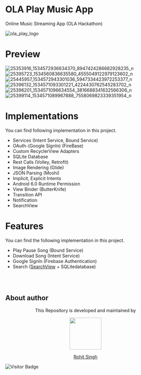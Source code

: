 # OLA Play Music App

Online Music Streaming App (OLA Hackathon)

![ola_play_logo](https://user-images.githubusercontent.com/11274840/36310098-fb047cd0-134c-11e8-8d4c-17ef8cff8a6e.png)

# Preview
![25353916_1534572936634370_8947424286682928235_n](https://user-images.githubusercontent.com/11274840/36310869-5dc9dbe2-134f-11e8-8a4f-30a31715398f.jpg)
![25395723_1534560836635580_4555049122979123602_n](https://user-images.githubusercontent.com/11274840/36310882-646f65e8-134f-11e8-9135-5d49487c3ec6.jpg)
![25445957_1534572943301036_5947334423972253377_n](https://user-images.githubusercontent.com/11274840/36310894-6c7f2926-134f-11e8-8c47-8b7456076589.jpg)
![25396132_1534571093301221_4224430762545283702_n](https://user-images.githubusercontent.com/11274840/36310930-9177cd3c-134f-11e8-903f-71653388add9.jpg)
![25396201_1534571096634554_3816688341632566306_n](https://user-images.githubusercontent.com/11274840/36310937-97af9a2c-134f-11e8-821f-821767fca5c8.jpg)
![25399114_1534571089967888_7558069823339351954_n](https://user-images.githubusercontent.com/11274840/36310947-a1cbcfd0-134f-11e8-8a23-fb9a9de8f96e.jpg)



# Implementations
You can find following implementation in this project.

 - Services (Intent Service, Bound Service)
 - OAuth-(Google SignIn) (FireBase) 
 - Custom RecyclerView Adapters
 - SQLite Database
 - Rest Calls (Volley, Retrofit)
 - Image Rendering (Glide)
 - JSON Parsing (Moshi)
 - Implicit, Explicit Intents 
 - Android 6.0 Runtime Permission
 - View Binder (ButterKnife)
 - Transition API
 - Notification
 - SearchView
 
 # Features
You can find the following implementation in this project.

 - Play Pause Song   (Bound Service)
 - Download Song     (Intent Service)
 - Google SignIn     (Firebase Authentication)
 - Search            ([SearchView][1] + SQLitedatabase)
 
 
 </br></br>
## About author
<p align="center">This Repository is developed and maintained by </p>
<p align="center">
  <a href="https://stackoverflow.com/users/4700156/rohit-singh?tab=profile"><img width="100" height="100" src="https://user-images.githubusercontent.com/11274840/30627155-38952a30-9dec-11e7-9072-a00d9a86bdb8.gif">
</p></a>
<a href="https://stackoverflow.com/users/4700156/rohit-singh?tab=profile">
<p align="center">
  Rohit Singh
</p>
</a>

<img src="https://visitor-badge.feriirawann.repl.co?username=rohitksingh&repo=rohitksingh" alt="Visitor Badge" />


  [1]: https://stackoverflow.com/questions/27378981/how-to-use-searchview-in-toolbar-android/49064027#49064027
